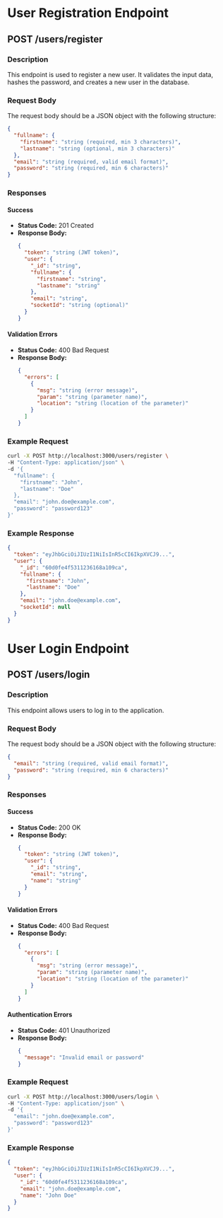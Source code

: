 # User Registration Endpoint

## POST /users/register

### Description
This endpoint is used to register a new user. It validates the input data, hashes the password, and creates a new user in the database.

### Request Body
The request body should be a JSON object with the following structure:
```json
{
  "fullname": {
    "firstname": "string (required, min 3 characters)",
    "lastname": "string (optional, min 3 characters)"
  },
  "email": "string (required, valid email format)",
  "password": "string (required, min 6 characters)"
}
```

### Responses

#### Success
- **Status Code:** 201 Created
- **Response Body:**
  ```json
  {
    "token": "string (JWT token)",
    "user": {
      "_id": "string",
      "fullname": {
        "firstname": "string",
        "lastname": "string"
      },
      "email": "string",
      "socketId": "string (optional)"
    }
  }
  ```

#### Validation Errors
- **Status Code:** 400 Bad Request
- **Response Body:**
  ```json
  {
    "errors": [
      {
        "msg": "string (error message)",
        "param": "string (parameter name)",
        "location": "string (location of the parameter)"
      }
    ]
  }
  ```

### Example Request
```bash
curl -X POST http://localhost:3000/users/register \
-H "Content-Type: application/json" \
-d '{
  "fullname": {
    "firstname": "John",
    "lastname": "Doe"
  },
  "email": "john.doe@example.com",
  "password": "password123"
}'
```

### Example Response
```json
{
  "token": "eyJhbGciOiJIUzI1NiIsInR5cCI6IkpXVCJ9...",
  "user": {
    "_id": "60d0fe4f5311236168a109ca",
    "fullname": {
      "firstname": "John",
      "lastname": "Doe"
    },
    "email": "john.doe@example.com",
    "socketId": null
  }
}
```

# User Login Endpoint

## POST /users/login

### Description
This endpoint allows users to log in to the application.

### Request Body
The request body should be a JSON object with the following structure:
```json
{
  "email": "string (required, valid email format)",
  "password": "string (required, min 6 characters)"
}
```

### Responses

#### Success
- **Status Code:** 200 OK
- **Response Body:**
  ```json
  {
    "token": "string (JWT token)",
    "user": {
      "_id": "string",
      "email": "string",
      "name": "string"
    }
  }
  ```

#### Validation Errors
- **Status Code:** 400 Bad Request
- **Response Body:**
  ```json
  {
    "errors": [
      {
        "msg": "string (error message)",
        "param": "string (parameter name)",
        "location": "string (location of the parameter)"
      }
    ]
  }
  ```

#### Authentication Errors
- **Status Code:** 401 Unauthorized
- **Response Body:**
  ```json
  {
    "message": "Invalid email or password"
  }
  ```

### Example Request
```bash
curl -X POST http://localhost:3000/users/login \
-H "Content-Type: application/json" \
-d '{
  "email": "john.doe@example.com",
  "password": "password123"
}'
```

### Example Response
```json
{
  "token": "eyJhbGciOiJIUzI1NiIsInR5cCI6IkpXVCJ9...",
  "user": {
    "_id": "60d0fe4f5311236168a109ca",
    "email": "john.doe@example.com",
    "name": "John Doe"
  }
}
```
